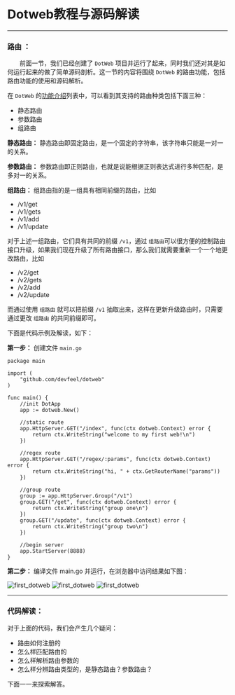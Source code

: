 # Dotweb教程与源码解读

------

### **路由** ：
&emsp;&emsp;前面一节，我们已经创建了 `DotWeb` 项目并运行了起来，同时我们还对其是如何运行起来的做了简单源码剖析。这一节的内容将围绕 `DotWeb` 的路由功能，包括路由功能的使用和源码解析。

在 `DotWeb` 的[功能介绍](https://github.com/devfeel/dotweb#examples-httpsgithubcomdevfeeldotweb-example)列表中，可以看到其支持的路由种类包括下面三种：
* 静态路由
* 参数路由
* 组路由


__静态路由：__
静态路由即固定路由，是一个固定的字符串，该字符串只能是一对一的关系。

__参数路由：__
参数路由即正则路由，也就是说能根据正则表达式进行多种匹配，是多对一的关系。

__组路由：__
组路由指的是一组具有相同前缀的路由，比如
- /v1/get
- /v1/gets
- /v1/add
- /v1/update
   
对于上述一组路由，它们具有共同的前缀 `/v1`，通过 `组路由`可以很方便的控制路由接口升级，如果我们现在升级了所有路由接口，那么我们就需要重新一个一个地更改路由，比如
- /v2/get
- /v2/gets
- /v2/add
- /v2/update
   
而通过使用 `组路由` 就可以把前缀 `/v1` 抽取出来，这样在更新升级路由时，只需要通过更改 `组路由` 的共同前缀即可。

下面是代码示例及解读，如下：  

**第一步：**
创建文件 `main.go`

```golang   
package main

import (
	"github.com/devfeel/dotweb"
)

func main() {
	//init DotApp
	app := dotweb.New()

	//static route
	app.HttpServer.GET("/index", func(ctx dotweb.Context) error {
		return ctx.WriteString("welcome to my first web!\n")
	})

	//regex route
	app.HttpServer.GET("/regex/:params", func(ctx dotweb.Context) error {
		return ctx.WriteString("hi, " + ctx.GetRouterName("params"))
	})

	//group route
	group := app.HttpServer.Group("/v1")
	group.GET("/get", func(ctx dotweb.Context) error {
		return ctx.WriteString("group one\n")
	})
	group.GET("/update", func(ctx dotweb.Context) error {
		return ctx.WriteString("group two\n")
	})

	//begin server
	app.StartServer(8888)
}
```

**第二步：** 
编译文件 main.go 并运行，在浏览器中访问结果如下图：

![first_dotweb](http://p1iazy1u3.bkt.clouddn.com/dotweb1-1.png)
![first_dotweb](http://p1iazy1u3.bkt.clouddn.com/dotweb2-1.png)
![first_dotweb](http://p1iazy1u3.bkt.clouddn.com/dotweb2-2.png)


------------

### **代码解读：**

对于上面的代码，我们会产生几个疑问：
- 路由如何注册的
- 怎么样匹配路由的
- 怎么样解析路由参数的
- 怎么样分辨路由类型的，是静态路由？参数路由？

下面一一来探索解答。
